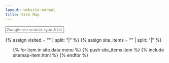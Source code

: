 ```yaml
---
layout: website-normal
title: Site Map
---
```


<div class="sitemap">

<div class="search_right">
<form method="get" id="simple_google" class="searchform" action="http://www.google.com/search">
                <input type="text" class="searchinput" name="brooklyn-search" placeholder="Google site search: type &amp; hit enter">
                <input type="hidden" name="q" value="">
            </form>
</div>

{% assign visited = "" | split: "|" %}
{% assign site_items = "" | split: "|" %}
<ul>
{% for item in site.data.menu %}
  {% push site_items item %}
  {% include sitemap-item.html %}
{% endfor %}
</ul>

</div>


